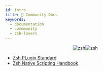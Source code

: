 ```yaml
---
id: intro
title: 👥 Community Docs
keywords:
  - documentation
  - commmunity
  - zsh-lovers
---
```


<div align="center">

![zsh](/img/zsh/zsh1.png#gh-dark-mode-only)![zsh](/img/zsh/zsh2.png#gh-light-mode-only)

</div>

- [Zsh PLugin Standard](/community/zsh_plugin_standard)
- [Zsh Native Scripting Handbook](/community/zsh_handbook)
